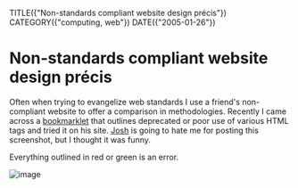 TITLE({"Non-standards compliant website design précis"})
CATEGORY({"computing, web"})
DATE({"2005-01-26"})

Non-standards compliant website design précis
=============================================

Often when trying to evangelize web standards I use a friend's
non-compliant website to offer a comparison in methodologies. Recently I
came across a [bookmarklet](http://meyerweb.com/eric/tools/favelets/)
that outlines deprecated or poor use of various HTML tags and tried it
on his site. [Josh](http://www.ejoshua.com/) is going to hate me for
posting this screenshot, but I thought it was funny.

Everything outlined in red or green is an error.

![image](./ejoshua.org20050126.gif)
